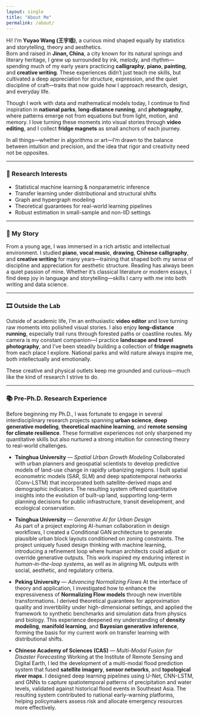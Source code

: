 ```yaml
---
layout: single
title: "About Me"
permalink: /about/
---
```


Hi! I’m **Yuyao Wang (王宇瑶)**, a curious mind shaped equally by statistics and storytelling, theory and aesthetics.  
Born and raised in **Jinan, China**, a city known for its natural springs and literary heritage, I grew up surrounded by ink, melody, and rhythm—spending much of my early years practicing **calligraphy**, **piano**, **painting**, and **creative writing**. These experiences didn’t just teach me skills, but cultivated a deep appreciation for structure, expression, and the quiet discipline of craft—traits that now guide how I approach research, design, and everyday life.

Though I work with data and mathematical models today, I continue to find inspiration in **national parks**, **long-distance running**, and **photography**, where patterns emerge not from equations but from light, motion, and memory. I love turning these moments into visual stories through **video editing**, and I collect **fridge magnets** as small anchors of each journey.

In all things—whether in algorithms or art—I’m drawn to the balance between intuition and precision, and the idea that rigor and creativity need not be opposites.

---

### 🧠 Research Interests

- Statistical machine learning & nonparametric inference  
- Transfer learning under distributional and structural shifts  
- Graph and hypergraph modeling  
- Theoretical guarantees for real-world learning pipelines  
- Robust estimation in small-sample and non-IID settings

---

### 🌿 My Story

From a young age, I was immersed in a rich artistic and intellectual environment. I studied **piano**, **vocal music**, **drawing**, **Chinese calligraphy**, and **creative writing** for many years—training that shaped both my sense of discipline and appreciation for aesthetic structure. Reading has always been a quiet passion of mine. Whether it’s classical literature or modern essays, I find deep joy in language and storytelling—skills I carry with me into both writing and data science.

---

### 🎞️ Outside the Lab

Outside of academic life, I’m an enthusiastic **video editor** and love turning raw moments into polished visual stories. I also enjoy **long-distance running**, especially trail runs through forested paths or coastline routes. My camera is my constant companion—I practice **landscape and travel photography**, and I’ve been steadily building a collection of **fridge magnets** from each place I explore. National parks and wild nature always inspire me, both intellectually and emotionally.

These creative and physical outlets keep me grounded and curious—much like the kind of research I strive to do.

---

### 📚 Pre-Ph.D. Research Experience

Before beginning my Ph.D., I was fortunate to engage in several interdisciplinary research projects spanning **urban science**, **deep generative modeling**, **theoretical machine learning**, and **remote sensing for climate resilience**. These formative experiences not only sharpened my quantitative skills but also nurtured a strong intuition for connecting theory to real-world challenges.

- **Tsinghua University** — *Spatial Urban Growth Modeling* 
  Collaborated with urban planners and geospatial scientists to develop predictive models of land-use change in rapidly urbanizing regions. I built spatial econometric models (SAR, SLM) and deep spatiotemporal networks (Conv-LSTM) that incorporated both satellite-derived maps and demographic indicators. The resulting system offered quantitative insights into the evolution of built-up land, supporting long-term planning decisions for public infrastructure, transit development, and ecological conservation.

- **Tsinghua University** — *Generative AI for Urban Design*   
  As part of a project exploring AI-human collaboration in design workflows, I created a Conditional GAN architecture to generate plausible urban block layouts conditioned on zoning constraints. The project uniquely fused design thinking with machine learning, introducing a refinement loop where human architects could adjust or override generative outputs. This work inspired my enduring interest in *human-in-the-loop systems*, as well as in aligning ML outputs with social, aesthetic, and regulatory criteria.

- **Peking University** — *Advancing Normalizing Flows* 
  At the interface of theory and application, I investigated how to enhance the expressiveness of **Normalizing Flow models** through new invertible transformations. I derived theoretical guarantees for approximation quality and invertibility under high-dimensional settings, and applied the framework to synthetic benchmarks and simulation data from physics and biology. This experience deepened my understanding of **density modeling**, **manifold learning**, and **Bayesian generative inference**, forming the basis for my current work on transfer learning with distributional shifts.

- **Chinese Academy of Sciences (CAS)** — *Multi-Modal Fusion for Disaster Forecasting*
  Working at the Institute of Remote Sensing and Digital Earth, I led the development of a multi-modal flood prediction system that fused **satellite imagery**, **sensor networks**, and **topological river maps**. I designed deep learning pipelines using U-Net, CNN-LSTM, and GNNs to capture spatiotemporal patterns of precipitation and water levels, validated against historical flood events in Southeast Asia. The resulting system contributed to national early-warning platforms, helping policymakers assess risk and allocate emergency resources more effectively.






